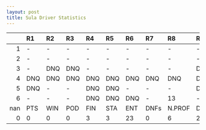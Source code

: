 ```yaml
---
layout: post 
title: Sula Driver Statistics
--- 
```


|     | R1   | R2   | R3   | R4   | R5   | R6   | R7   | R8     | R9   | R10   | R11   | R12   | Points   | Pos   |
|----:|:-----|:-----|:-----|:-----|:-----|:-----|:-----|:-------|:-----|:------|:------|:------|:---------|:------|
|   1 | -    | -    | -    | -    | -    | -    | -    | -      | -    | -     | -     | -     | 90.0     | 4.0   |
|   2 | -    | -    | -    | -    | -    | -    | -    | -      | -    | -     | -     | -     | nan      | nan   |
|   3 | -    | DNQ  | DNQ  | -    | -    | -    | -    | -      | DNQ  | -     | -     | -     | nan      | nan   |
|   4 | DNQ  | DNQ  | DNQ  | DNQ  | DNQ  | DNQ  | DNQ  | DNQ    | DNQ  | DNQ   | 15    | -     | nan      | nan   |
|   5 | DNQ  | -    | -    | DNQ  | DNQ  | -    | -    | -      | DNQ  | -     | 19    | -     | 58.0     | 9.0   |
|   6 | -    | -    | -    | DNQ  | DNQ  | DNQ  | -    | 13     | -    | nan   | nan   | nan   | 60.0     | 6.0   |
| nan | PTS  | WIN  | POD  | FIN  | STA  | ENT  | DNFs | N.PROF | DNQ  | %FIN  | PPR   | BST   | CHA      | RNK   |
|   0 | 0    | 0    | 0    | 3    | 3    | 23   | 0    | 6      | 20   | 100.0 | 0.0   | 13    | 0.0      | 57.0  |